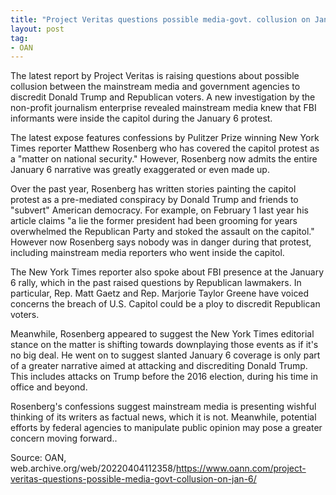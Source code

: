 ```yaml
---
title: "Project Veritas questions possible media-govt. collusion on Jan. 6"
layout: post
tag:
- OAN
---
```


The latest report by Project Veritas is raising questions about possible collusion between the mainstream media and government agencies to discredit Donald Trump and Republican voters. A new investigation by the non-profit journalism enterprise revealed mainstream media knew that FBI informants were inside the capitol during the January 6 protest.

The latest expose features confessions by Pulitzer Prize winning New York Times reporter Matthew Rosenberg who has covered the capitol protest as a "matter on national security." However, Rosenberg now admits the entire January 6 narrative was greatly exaggerated or even made up.

Over the past year, Rosenberg has written stories painting the capitol protest as a pre-mediated conspiracy by Donald Trump and friends to "subvert" American democracy. For example, on February 1 last year his article claims "a lie the former president had been grooming for years overwhelmed the Republican Party and stoked the assault on the capitol." However now Rosenberg says nobody was in danger during that protest, including mainstream media reporters who went inside the capitol.

The New York Times reporter also spoke about FBI presence at the January 6 rally, which in the past raised questions by Republican lawmakers. In particular, Rep. Matt Gaetz and Rep. Marjorie Taylor Greene have voiced concerns the breach of U.S. Capitol could be a ploy to discredit Republican voters.

Meanwhile, Rosenberg appeared to suggest the New York Times editorial stance on the matter is shifting towards downplaying those events as if it's no big deal. He went on to suggest slanted January 6 coverage is only part of a greater narrative aimed at attacking and discrediting Donald Trump. This includes attacks on Trump before the 2016 election, during his time in office and beyond.

Rosenberg's confessions suggest mainstream media is presenting wishful thinking of its writers as factual news, which it is not. Meanwhile, potential efforts by federal agencies to manipulate public opinion may pose a greater concern moving forward..

Source: OAN, web.archive.org/web/20220404112358/https://www.oann.com/project-veritas-questions-possible-media-govt-collusion-on-jan-6/

